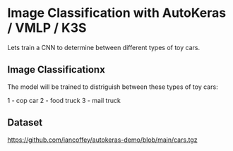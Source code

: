 # Image Classification with AutoKeras / VMLP / K3S

Lets train a CNN to determine between different types of toy cars.

## Image Classificationx

The model will be trained to distriguish between these types of toy cars:

1 - cop car
2 - food truck
3 - mail truck

## Dataset

https://github.com/iancoffey/autokeras-demo/blob/main/cars.tgz
